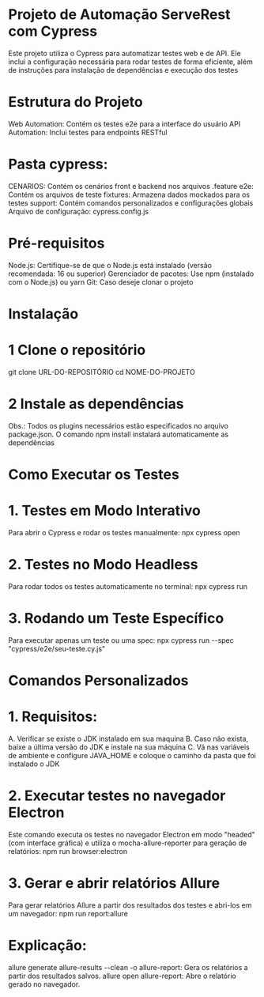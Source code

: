 # Projeto de Automação ServeRest com Cypress

Este projeto utiliza o Cypress para automatizar testes web e de API. Ele inclui a configuração necessária para rodar testes de forma eficiente, além de instruções para instalação de dependências e execução dos testes

# Estrutura do Projeto
Web Automation: Contém os testes e2e para a interface do usuário
API Automation: Inclui testes para endpoints RESTful

# Pasta cypress:
CENARIOS: Contém os cenários front e backend nos arquivos .feature
e2e: Contém os arquivos de teste
fixtures: Armazena dados mockados para os testes
support: Contém comandos personalizados e configurações globais
Arquivo de configuração: cypress.config.js

# Pré-requisitos
Node.js: Certifique-se de que o Node.js está instalado (versão recomendada: 16 ou superior)
Gerenciador de pacotes: Use npm (instalado com o Node.js) ou yarn
Git: Caso deseje clonar o projeto

# Instalação
# 1 Clone o repositório
git clone URL-DO-REPOSITÓRIO
cd NOME-DO-PROJETO

# 2 Instale as dependências
Obs.: Todos os plugins necessários estão especificados no arquivo package.json. O comando npm install instalará automaticamente as dependências

# Como Executar os Testes
# 1. Testes em Modo Interativo
Para abrir o Cypress e rodar os testes manualmente:
npx cypress open

# 2. Testes no Modo Headless
Para rodar todos os testes automaticamente no terminal:
npx cypress run

# 3. Rodando um Teste Específico
Para executar apenas um teste ou uma spec:
npx cypress run --spec "cypress/e2e/seu-teste.cy.js"

# Comandos Personalizados
# 1. Requisitos: 
A. Verificar se existe o JDK instalado em sua maquina
B. Caso não exista, baixe a última versão do JDK e instale na sua máquina
C. Vá nas variáveis de ambiente e configure JAVA_HOME e coloque o caminho da pasta que foi instalado o JDK

# 2. Executar testes no navegador Electron
Este comando executa os testes no navegador Electron em modo "headed" (com interface gráfica) e utiliza o mocha-allure-reporter para geração de relatórios:
npm run browser:electron


# 3. Gerar e abrir relatórios Allure
Para gerar relatórios Allure a partir dos resultados dos testes e abri-los em um navegador:
npm run report:allure

# Explicação:
allure generate allure-results --clean -o allure-report: Gera os relatórios a partir dos resultados salvos.
allure open allure-report: Abre o relatório gerado no navegador.
